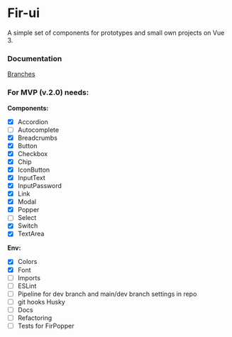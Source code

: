 # Fir-ui

A simple set of components for prototypes and small own projects on Vue 3.

### Documentation
[Branches](./docs/git-flow.md)

### For MVP (v.2.0) needs:
**Components:**<br/>
- [x] Accordion
- [ ] Autocomplete
- [x] Breadcrumbs
- [x] Button
- [x] Checkbox
- [x] Chip
- [x] IconButton
- [x] InputText
- [x] InputPassword
- [x] Link
- [x] Modal
- [x] Popper
- [ ] Select
- [x] Switch
- [x] TextArea

**Env:**
- [x] Colors
- [x] Font
- [ ] Imports
- [ ] ESLint
- [ ] Pipeline for dev branch and main/dev branch settings in repo 
- [ ] git hooks Husky
- [ ] Docs
- [ ] Refactoring
- [ ] Tests for FirPopper